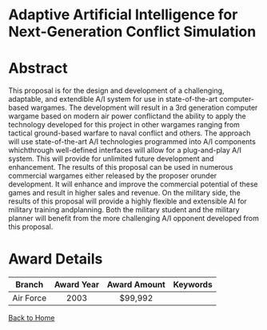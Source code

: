 
Adaptive Artificial Intelligence for Next-Generation Conflict Simulation
========================================================================

# Abstract


This proposal is for the design and development of a challenging, adaptable, and extendible A/I system for use in state-of-the-art computer-based wargames.  The development will result in a 3rd generation computer wargame based on modern air power conflictand the ability to apply the technology developed for this project in other wargames ranging from tactical ground-based warfare to naval conflict and others.  The approach will use state-of-the-art A/I technologies programmed into A/I components whichthrough well-defined interfaces will allow for a plug-and-play A/I system.  This will provide for unlimited future development and enhancement.  The results of this proposal can be used in numerous commercial wargames either released by the proposer orunder development.  It will enhance and improve the commercial potential of these games and result in higher sales and revenue.  On the military side, the results of this proposal will provide a highly flexible and extensible AI for military training andplanning.  Both the military student and the military planner will benefit from the more challenging A/I opponent developed from this proposal.  

# Award Details

|Branch|Award Year|Award Amount|Keywords|
| :---: | :---: | :---: | :---: |
|Air Force|2003|$99,992||
  
  


[Back to Home](https://github.com/chrischow/dod_sbir_awards#1264)